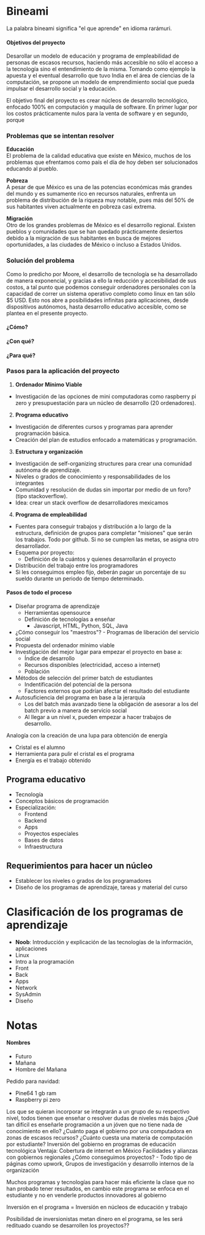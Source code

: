 # Bineami
La palabra bineami significa "el que aprende" en idioma rarámuri.

#### Objetivos del proyecto

Desarollar un modelo de educación y programa de empleabilidad de personas de escasos recursos, haciendo más accesible no sólo el acceso a la tecnología sino el entendimiento de la misma. Tomando como ejemplo la apuesta y el eventual desarrollo que tuvo India en el área de ciencias de la computación, se propone un modelo de emprendimiento social que pueda impulsar el desarrollo social y la educación.  

El objetivo final del proyecto es crear núcleos de desarrollo tecnológico,  enfocado 100% en computación y maquila de software. En primer lugar por los costos prácticamente nulos para la venta de software y en segundo, porque

### Problemas que se intentan resolver

**Educación**  
El problema de la calidad educativa que existe en México, muchos de los problemas que efrentamos como país el día de hoy deben ser solucionados educando al pueblo.

**Pobreza**  
A pesar de que México es una de las potencias económicas más grandes del mundo y es sumamente rico en recursos naturales, enfrenta un problema de distribución de la riqueza muy notable, pues más del 50% de sus habitantes viven actualmente en pobreza casi extrema.

**Migración**  
Otro de los grandes problemas de México es el desarrollo regional. Existen pueblos y comunidades que se han quedado prácticamente desiertos debido a la migración de sus habitantes en busca de mejores oportunidades, a las ciudades de México o incluso a Estados Unidos.

### Solución del problema

Como lo predicho por Moore, el desarrollo de tecnología se ha desarrollado de manera exponencial, y gracias a ello la reducción y accesibilidad de sus costos, a tal punto que podemos conseguir ordenadores personales con la capacidad de correr un sistema operativo completo como linux en tan sólo $5 USD. Esto nos abre a posibilidades infinitas para aplicaciones, desde dispositivos autónomos, hasta desarrollo educativo accesible, como se plantea en el presente proyecto.

#### ¿Cómo?

#### ¿Con qué?

#### ¿Para qué?

### Pasos para la aplicación del proyecto  

1. **Ordenador Mínimo Viable**
  * Investigación de las opciones de mini computadoras como raspberry pi zero y presupuestación para un núcleo de desarrollo (20 ordenadores).
2. **Programa educativo**
  * Investigación de diferentes cursos y programas para aprender programación básica.
  * Creación del plan de estudios enfocado a matemáticas y programación.
3. **Estructura y organización**
  * Investigación de self-organizing structures para crear una comunidad autónoma de aprendizaje.
  * Niveles o grados de conocimiento y responsabilidades de los integrantes
  * Comunidad y resolución de dudas sin importar por medio de un foro? (tipo stackoverflow).
  * Idea: crear un stack overflow de desarrolladores mexicamos
4. **Programa de empleabilidad**
  * Fuentes para conseguir trabajos y distribución a lo largo de la estructura, definición de grupos para completar "misiones" que serán los trabajos. Todo por github. Si no se cumplen las metas, se asigna otro desarrollador.
  * Esquema por proyecto:
    * Definición de la cuántos y quienes desarrollarán el proyecto
  * Distribución del trabajo entre los programadores
  * Si les conseguimos empleo fijo, deberán pagar un porcentaje de su sueldo durante un periodo de tiempo determinado.


#### Pasos de todo el proceso
* Diseñar programa de aprendizaje
  * Herramientas opensource
  * Definición de tecnologías a enseñar
    * Javascript, HTML, Python, SQL, Java
* ¿Cómo conseguir los "maestros"? - Programas de liberación del servicio social
* Propuesta del ordenador mínimo viable
* Investigación del mejor lugar para empezar el proyecto en base a:
  * Índice de desarrollo
  * Recursos disponibles (electricidad, acceso a internet)
  * Población
* Métodos de selección del primer batch de estudiantes
  * Indentificación del potencial de la persona
  * Factores externos que podrían afectar el resultado del estudiante
* Autosuficiencia del programa en base a la jerarquía
  * Los del batch más avanzado tiene la obligación de asesorar a los del batch previo a manera de servicio social
  * Al llegar a un nivel x, pueden empezar a hacer trabajos de desarrollo.


Analogía con la creación de una lupa para obtención de energía
* Cristal es el alumno
* Herramienta para pulir el cristal es el programa
* Energía es el trabajo obtenido



## Programa educativo
* Tecnología
* Conceptos básicos de programación
* Especialización:
  * Frontend
  * Backend
  * Apps
  * Proyectos especiales
  * Bases de datos
  * Infraestructura


## Requerimientos para hacer un núcleo
* Establecer los niveles o grados de los programadores
* Diseño de los programas de aprendizaje, tareas y material del curso




# Clasificación de los programas de aprendizaje
* **Noob**: Introducción y explicación de las tecnologías de la información, aplicaciones
* Linux
* Intro a la programación
* Front
* Back
* Apps
* Network
* SysAdmin
* Diseño



# Notas

#### Nombres
- Futuro
- Mañana
- Hombre del Mañana


Pedido para navidad:
- Pine64 1 gb ram
- Raspberry pi zero


Los que se quieran incorporar se integrarán a un grupo de su respectivo nivel, todos tienen que enseñar o resolver dudas de niveles más bajos
¿Qué tan difícil es enseñarle programación a un jóven que no tiene nada de conocimiento en ello?
¿Cuánto paga el gobierno por una computadora en zonas de escasos recursos?
¿Cuánto cuesta una materia de computación por estudiante?
Inversión del gobierno en programas de educación tecnológica
Ventaja: Cobertura de internet en México
Facilidades y alianzas con gobiernos regionales
¿Cómo conseguimos proyectos? - Todo tipo de páginas como upwork,
Grupos de investigación y desarrollo internos de la organización

Muchos programas y tecnologías para hacer más eficiente la clase que no han probado tener resultados, en cambio este programa se enfoca en el estudiante y no en venderle productos innovadores al gobierno

Inversión en el programa = Inversión en núcleos de educación y trabajo

Posibilidad de inversionistas metan dinero en el programa, se les será redituado cuando se desarrollen los proyectos??
